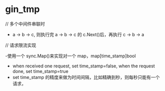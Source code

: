 # gin_tmp

// 多个中间件串联时

- a -> b -> c, 则执行完 a -> b -> c 的 c.Next()后，再执行 c -> b -> a

// 请求限流实现

-使用一个 sync.Map()来实现对一个 map，map[time_stamp]bool

- when received one request, set time_stamp=false, when the request done, set time_stamp=true
- set time_stamp 的精度来做为时间间隔，比如精确到秒，则每秒只能有一个请求，
